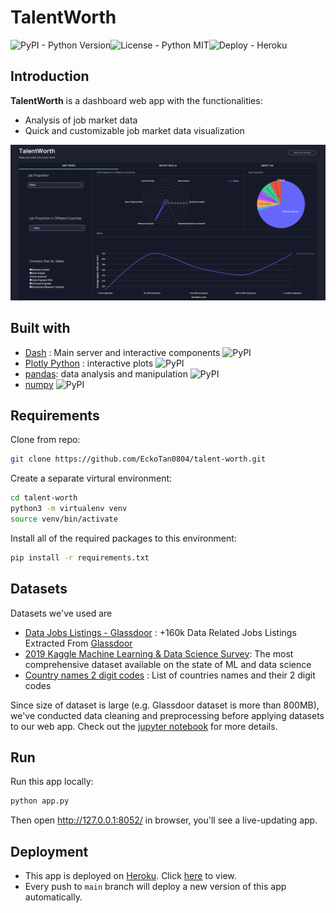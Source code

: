 # TalentWorth

<img alt="PyPI - Python Version" src="https://img.shields.io/pypi/pyversions/flask"><img alt="License - Python MIT" src="https://img.shields.io/badge/License-MIT-brightgreen"><img alt="Deploy - Heroku" src="https://img.shields.io/badge/deploy-Heroku-blueviolet">

## Introduction

**TalentWorth** is a dashboard web app with the functionalities:

- Analysis of job market data
- Quick and customizable job market data visualization

![TalentWorth](assets/TalentWorth.png)

## Built with

- [Dash](https://dash.plot.ly/) : Main server and interactive components <img alt="PyPI" src="https://img.shields.io/pypi/v/Dash">
- [Plotly Python](https://plot.ly/python/) : interactive plots <img alt="PyPI" src="https://img.shields.io/pypi/v/plotly">
- [pandas](https://pandas.pydata.org/): data analysis and manipulation <img alt="PyPI" src="https://img.shields.io/pypi/v/pandas">
- [numpy](https://numpy.org/) <img alt="PyPI" src="https://img.shields.io/pypi/v/numpy">

## Requirements

Clone from repo:

```bash
git clone https://github.com/EckoTan0804/talent-worth.git
```

Create a separate virtural environment:

```bash
cd talent-worth
python3 -m virtualenv venv
source venv/bin/activate
```

Install all of the required packages to this environment:

```bash
pip install -r requirements.txt
```

## Datasets

Datasets we've used are

- [Data Jobs Listings - Glassdoor](https://www.kaggle.com/andresionek/data-jobs-listings-glassdoor) : +160k Data Related Jobs Listings Extracted From [Glassdoor](https://www.glassdoor.com/index.htm)
- [2019 Kaggle Machine Learning & Data Science Survey](https://www.kaggle.com/c/kaggle-survey-2019/data): The most comprehensive dataset available on the state of ML and data science
- [Country names 2 digit codes](https://gist.github.com/EckoTan0804/101eafa84b457355399261596698fefa) : List of countries names and their 2 digit codes

Since size of dataset is large (e.g. Glassdoor dataset is more than 800MB), we've conducted data cleaning and preprocessing before applying datasets to our web app. Check out the [jupyter notebook](talent_worth.ipynb) for more details.

## Run

Run this app locally:

```bash
python app.py
```

Then open http://127.0.0.1:8052/ in browser, you'll see a live-updating app.

## Deployment

- This app is deployed on [Heroku](https://www.heroku.com/). Click [here](https://talent-worth.herokuapp.com/) to view.
- Every push to `main` branch will deploy a new version of this app automatically.
